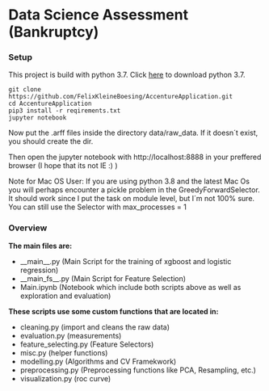 # Data Science Assessment (Bankruptcy)

### Setup

This project is build with python 3.7. Click [here](https://www.python.org/downloads/release/python-370/) to download python 3.7.

```
git clone https://github.com/FelixKleineBoesing/AccentureApplication.git
cd AccentureApplication
pip3 install -r reqirements.txt
jupyter notebook
```

Now put the .arff files inside the directory data/raw_data. If it doesn´t exist, you should create the dir.

Then open the jupyter notebook with http://localhost:8888 in your preffered browser (I hope that its not IE :) )

Note for Mac OS User: If you are using python 3.8 and the latest Mac Os you will perhaps encounter a pickle problem
in the GreedyForwardSelector. It should work since I put the task on module level, but I´m not 100% sure. 
You can still use the Selector with max_processes = 1


### Overview

__The main files are:__

- \_\_main__.py (Main Script for the training of xgboost and logistic regression)
- \_\_main_fs__.py (Main Script for Feature Selection)
- Main.ipynb (Notebook which include both scripts above as well as exploration and evaluation)

__These scripts use some custom functions that are located in:__

- cleaning.py (import and cleans the raw data)
- evaluation.py (measurements)
- feature_selecting.py (Feature Selectors)
- misc.py (helper functions)
- modelling.py (Algorithms and CV Framekwork)
- preprocessing.py (Preprocessing functions like PCA, Resampling, etc.)
- visualization.py (roc curve)

